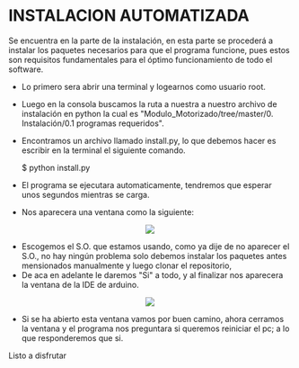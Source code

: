 # INSTALACION AUTOMATIZADA

Se encuentra en la parte de la instalación, en esta parte se procederá a instalar los paquetes necesarios para que el programa funcione, pues estos son requisitos fundamentales para el óptimo funcionamiento de todo el software.


 * Lo primero sera abrir una terminal y logearnos como usuario root.
 * Luego en la consola buscamos la ruta a nuestra a nuestro archivo de instalación en python la cual es "Modulo_Motorizado/tree/master/0. Instalación/0.1 programas requeridos". 
 * Encontramos un archivo llamado install.py, lo que debemos hacer es escribir en la terminal el siguiente comando.

     $ python install.py

 * El programa se ejecutara automaticamente, tendremos que esperar unos segundos mientras se carga.
 * Nos aparecera una ventana como la siguiente: 

<p align="center"><img src="https://github.com/Diego-debian/Modulo_Motorizado/blob/master/0.%20Instalaci%C3%B3n/0.2%20Image/install1.png" /></p>

 * Escogemos el S.O. que estamos usando, como ya dije de no aparecer el S.O., no hay ningún problema solo debemos instalar los paquetes antes mensionados manualmente y luego clonar el repositorio,
 * De aca en adelante le daremos "Si" a todo, y al finalizar nos aparecera la ventana de la IDE de arduino. 

<p align="center"><img src="https://github.com/Diego-debian/Modulo_Motorizado/blob/master/0.%20Instalaci%C3%B3n/0.2%20Image/install2.png" /></p>

 * Si se ha abierto esta ventana vamos por buen camino, ahora cerramos la ventana y el programa nos preguntara si queremos reiniciar el pc; a lo que responderemos que si.

Listo a disfrutar 